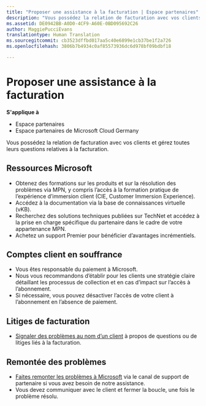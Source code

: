 ```yaml
---
title: "Proposer une assistance à la facturation | Espace partenaires"
description: "Vous possédez la relation de facturation avec vos clients et gérez toutes leurs questions relatives à la facturation."
ms.assetid: DE0942BB-A0D0-4CF9-A60E-0BD095692C26
author: MaggiePucciEvans
translationtype: Human Translation
ms.sourcegitcommit: cb3523dffbd017aa5c40e6899e1cb37be1f2a726
ms.openlocfilehash: 3806b7b4934c0af85573936dc6d978bf09bdbf18

---
```


# Proposer une assistance à la facturation

**S'applique à**

-  Espace partenaires
-  Espace partenaires de Microsoft Cloud Germany

Vous possédez la relation de facturation avec vos clients et gérez toutes leurs questions relatives à la facturation.

## <a href="" id="microsoftresources"></a>Ressources Microsoft


-   Obtenez des formations sur les produits et sur la résolution des problèmes via MPN, y compris l’accès à la formation pratique de l’expérience d’immersion client (CIE, Customer Immersion Experience).
-   Accédez à la documentation via la base de connaissances virtuelle (vKB).
-   Recherchez des solutions techniques publiées sur TechNet et accédez à la prise en charge spécifique du partenaire dans le cadre de votre appartenance&nbsp;MPN.
-   Achetez un support Premier pour bénéficier d’avantages incrémentiels.

## <a href="" id="delinquentcustomeraccounts"></a>Comptes client en souffrance


-   Vous êtes responsable du paiement à Microsoft.
-   Nous vous recommandons d’établir pour les clients une stratégie claire détaillant les processus de collection et en cas d’impact sur l’accès à l’abonnement.
-   Si nécessaire, vous pouvez désactiver l’accès de votre client à l’abonnement en l’absence de paiement.

## <a href="" id="billingdisputes"></a>Litiges de facturation


-   [Signaler des problèmes au nom d’un client](report-problems-on-behalf-of-a-customer.md) à propos de questions ou de litiges liés à la facturation.

## <a href="" id="escalatingissues"></a>Remontée des problèmes


-   [Faites remonter les problèmes à Microsoft](escalate-problems-to-microsoft.md) via le canal de support de partenaire si vous avez besoin de notre assistance.
-   Vous devez communiquer avec le client et fermer la boucle, une fois le problème résolu.

 

 






<!--HONumber=Jan17_HO2-->



